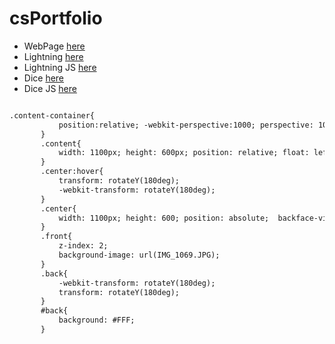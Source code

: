 # csPortfolio
* WebPage [here](https://bartzc.github.io/bartzPhotography/websiteMain.html)
* Lightning [here](https://bartzc.github.io/lightning2/)
* Lightning JS [here](https://bartzc.github.io/bartzPhotography/websiteMain.html)
* Dice [here](https://bartzc.github.io/dice3/index.html)
* Dice JS [here](https://bartzc.github.io/dice3/index2.html)

```html

.content-container{
           position:relative; -webkit-perspective:1000; perspective: 1000;
       }
       .content{
           width: 1100px; height: 600px; position: relative; float: left; margin: 35px; -webkit-transition: all 1s ease; transition: all 1s ease; -webkit-transform-style: preserve-3d; transform-style: preserve-3d; 
       }
       .center:hover{
           transform: rotateY(180deg);
           -webkit-transform: rotateY(180deg);
       }
       .center{
           width: 1100px; height: 600; position: absolute;  backface-visibility: hidden; -webkit-backface-visibility: hidden;
       }
       .front{
           z-index: 2;
           background-image: url(IMG_1069.JPG);
       }
       .back{
           -webkit-transform: rotateY(180deg);
           transform: rotateY(180deg);
       }
       #back{
           background: #FFF;
       }
```
